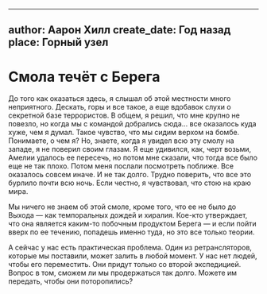 
---
author: Аарон Хилл
create_date: Год назад
place: Горный узел
---

# Смола течёт с Берега


До того как оказаться здесь, я слышал об этой местности много неприятного. Дескать, горы и все такое, а еще вдобавок слухи о секретной базе террористов. В общем, я решил, что мне крупно не повезло, но когда мы с командой добрались сюда... все оказалось куда хуже, чем я думал. Такое чувство, что мы сидим верхом на бомбе. Понимаете, о чем я? Но, знаете, когда я увидел всю эту смолу на западе, я не поверил своим глазам. Я еще удивился, как, черт возьми, Амелии удалось ее пересечь, но потом мне сказали, что тогда все было еще не так плохо. Потом меня послали посмотреть поближе. Все оказалось совсем иначе. И не так долго. Трудно поверить, что все это бурлило почти всю ночь. Если честно, я чувствовал, что стою на краю мира.


Мы ничего не знаем об этой смоле, кроме того, что ее не было до Выхода — как темпоральных дождей и хиралия. Кое-кто утверждает, что она является каким-то побочным продуктом Берега — и если пойти вверх по ее течению, попадешь именно туда, но это все только теории.


А сейчас у нас есть практическая проблема. Один из ретрансляторов, которые мы поставили, может залить в любой момент. У нас нет людей, чтобы его переместить. Они придут только со второй экспедицией. Вопрос в том, сможем ли мы продержаться так долго. Можете им передать, чтобы они поторопились?




